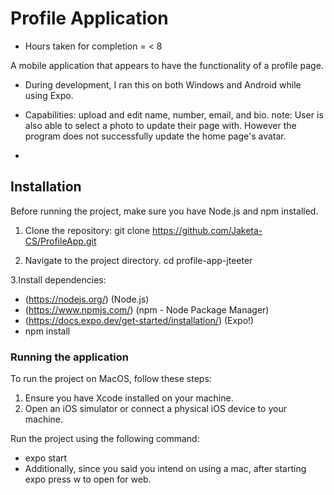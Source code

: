 # Profile Application 
- Hours taken for completion = < 8

A mobile application that appears to have the functionality of a profile page.

- During development, I ran this on both Windows and Android while using Expo.

- Capabilities: upload and edit name, number, email, and bio.
  note: User is also able to select a photo to update their page with.
  However the program does not successfully update the home page's avatar.
-

## Installation

Before running the project, make sure you have Node.js and npm installed.

1. Clone the repository:
   git clone https://github.com/Jaketa-CS/ProfileApp.git

2. Navigate to the project directory.
cd profile-app-jteeter

3.Install dependencies:

- (https://nodejs.org/) (Node.js)
- (https://www.npmjs.com/) (npm - Node Package Manager)
- (https://docs.expo.dev/get-started/installation/) (Expo!)
- npm install

### Running the application

To run the project on MacOS, follow these steps:

1. Ensure you have Xcode installed on your machine.
2. Open an iOS simulator or connect a physical iOS device to your machine.

Run the project using the following command:

- expo start
- Additionally, since you said you intend on using a mac, after starting expo press w to open for web.
